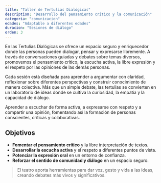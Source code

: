 ```yaml
---
title: "Taller de Tertulias Dialógicas"
description: "Desarrollo del pensamiento crítico y la comunicación"
categoria: "comunicacion"
edades: "Adaptable a diferentes edades"
duracion: "Sesiones de diálogo"
orden: 3
---
```


En las Tertulias Dialógicas se ofrece un espacio seguro y enriquecedor donde las personas pueden dialogar, pensar y expresarse libremente. A través de conversaciones guiadas y debates sobre temas diversos, promovemos el pensamiento crítico, la escucha activa, la libre expresión y el respeto por las opiniones de las demás personas.

Cada sesión está diseñada para aprender a argumentar con claridad, reflexionar sobre diferentes perspectivas y construir conocimiento de manera colectiva. Más que un simple debate, las tertulias se convierten en un laboratorio de ideas donde se cultiva la curiosidad, la empatía y la capacidad de diálogo.

Aprender a escuchar de forma activa, a expresarse con respeto y a compartir una opinión, fomentando así la formación de personas conscientes, críticas y colaborativas.

## Objetivos

- **Fomentar el pensamiento crítico** y la libre interpretación de textos.
- **Desarrollar la escucha activa** y el respeto a diferentes puntos de vista.
- **Potenciar la expresión oral** en un entorno de confianza.
- **Reforzar el sentido de comunidad y diálogo** en un espacio seguro.

> El teatro aporta herramientas para dar voz, gesto y vida a las ideas, creando debates más vivos y significativos.

